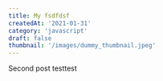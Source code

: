 ```yaml
---
title: My fsdfdsf
createdAt: '2021-01-31'
category: 'javascript'
draft: false
thumbnail: '/images/dummy_thumbnail.jpeg' 
---
```


Second post testtest